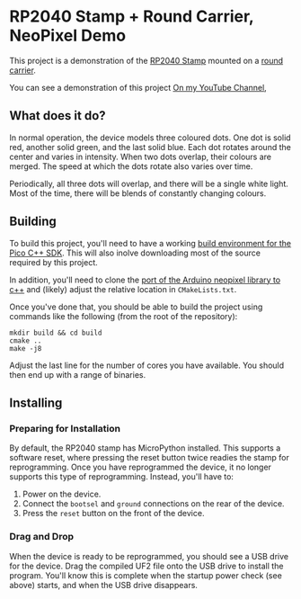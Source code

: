 # RP2040 Stamp + Round Carrier, NeoPixel Demo

This project is a demonstration of the [RP2040 Stamp](https://lectronz.com/products/rp2040-stamp) mounted on a [round carrier](https://lectronz.com/products/rp2040-stamp-round-carrier).

You can see a demonstration of this project [On my YouTube Channel](https://youtu.be/RtAe4qzLVxg?si=iUJfAAIeLWWjr16N),

## What does it do?

In normal operation, the device models three coloured dots. One dot is solid red, another solid green, and the last solid blue. Each dot rotates around the center and varies in intensity. When two dots overlap, their colours are merged. The speed at which the dots rotate also varies over time.

Periodically, all three dots will overlap, and there will be a single white light.  Most of the time, there will be blends of constantly changing colours.

## Building

To build this project, you'll need to have a working [build environment for the Pico C++ SDK](https://github.com/pimoroni/pimoroni-pico/blob/main/setting-up-the-pico-sdk.md).  This will also inolve downloading most of the source required by this project.

In addition, you'll need to clone the [port of the Arduino neopixel library to c++](https://github.com/martinkooij/pi-pico-adafruit-neopixels/tree/master) and (likely) adjust the relative location in `CMakeLists.txt`.

Once you've done that, you should be able to build the project using commands like the following (from the root of the repository):

```shell
mkdir build && cd build
cmake ..
make -j8
```

Adjust the last line for the number of cores you have available.  You should then end up with a range of binaries.

## Installing

### Preparing for Installation

By default, the RP2040 stamp has MicroPython installed. This supports a software reset, where pressing the reset button twice readies the stamp for reprogramming. Once you have reprogrammed the device, it no longer supports this type of reprogramming. Instead, you'll have to:

1. Power on the device.
2. Connect the `bootsel` and `ground` connections on the rear of the device.
3. Press the `reset` button on the front of the device.

### Drag and Drop

When the device is ready to be reprogrammed, you should see a USB drive for the device. Drag the compiled UF2 file onto the USB drive to install the program. You'll know this is complete when the startup power check (see above) starts, and when the USB drive disappears.
